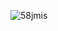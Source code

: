 ![58jmis](https://user-images.githubusercontent.com/75514458/117353213-79a20500-ae75-11eb-8988-c62019a400e1.gif)
